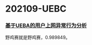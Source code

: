 # 202109-UEBC

### [基于UEBA的用户上网异常行为分析](https://datafountain.cn/competitions/520)
野鸡赛就是野鸡赛，0.989849。
<br/><br/>
